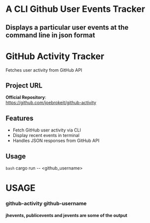 # A CLI Github User Events Tracker
## Displays a particular user events at the command line in json format

# GitHub Activity Tracker

Fetches user activity from GitHub API

## Project URL
**Official Repository**:  
https://github.com/joebrokeit/github-activity

## Features
- Fetch GitHub user activity via CLI
- Display recent events in terminal
- Handles JSON responses from GitHub API

## Usage
```bash```
cargo run -- <github_username>

# USAGE
### github-activity github-username

#### jhevents, publicevents and jevents are some of the output

